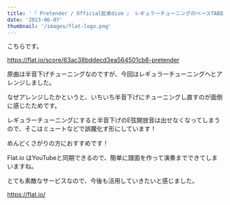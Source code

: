 ```yaml
---
title: '『 Pretender / Official髭男dism 』 レギュラーチューニングのベースTAB譜を作りました。'
date: '2023-06-07'
thumbnail: '/images/flat-logo.png'
---
```


こちらです。

https://flat.io/score/63ac38bddecd3ea564501cb8-pretender

原曲は半音下げチューニングなのですが、今回はレギュラーチューニングへとアレンジしました。

なぜアレンジしたかというと、いちいち半音下げにチューニングし直すのが面倒に感じたためです。

レギュラーチューニングにすると半音下げのE弦開放音は出せなくなってしまうので、そこはミュートなどで誤魔化す形にしています！

めんどくさがりの方におすすめです！

Flat.io はYouTubeと同期できるので、簡単に譜面を作って演奏までできてしまいますね。

とても素敵なサービスなので、今後も活用していきたいと感じました。

https://flat.io/
